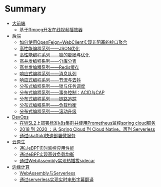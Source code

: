 # Summary

- [大前端](./frontend/SUMMARY.md)
    - [基于ffmpeg开发在线视频播放器]()
- [后端](./backend/SUMMARY.md)
    - [如何使用OpenFeign+WebClient实现非阻塞的接口聚合](./backend/open-feign.md)
    - [高性能编程系列——JSON优化]()
    - [高性能编程系列——锁的膨胀与优化]()
    - [高并发编程系列——分库分表]()
    - [高并发编程系列——Redis缓存]()
    - [响应式编程系列——消息队列]()
    - [响应式编程系列——节流与去抖]()
    - [分布式编程系列——锁与任务调度]()
    - [分布式编程系列——事务控制：ACID与CAP]()
    - [分布式编程系列——链路追踪]()
    - [分布式编程系列——负载均衡]()
    - [分布式编程系列——滚动升级]()
- [DevOps](./devops/SUMMARY.md)
    - [在WSL2上部署标准k8s集群并使用Prometheus监控spring cloud服务](./devops/wsl2-k8s-promethues-grafana.md)
    - [2018 到 2020 ：从 Spring Cloud 到 Cloud Native，再到 Serverless](./devops/k8s.md)
    - [通过skaffold快速部署微服务](./devops/skaffold.md)
- [云原生](./cloud_native/SUMMARY.md)
    - [通过eBPF实时监控应用性能]()
    - [通过eBPF实现高效负载均衡]()
    - [通过WebAssembly实现热插拔sidecar]()
- [边缘计算](./edge_compute/SUMMARY.md)
    - [WebAssembly与Serverless]()
    - [通过serverless实现实时电影字幕翻译]()
